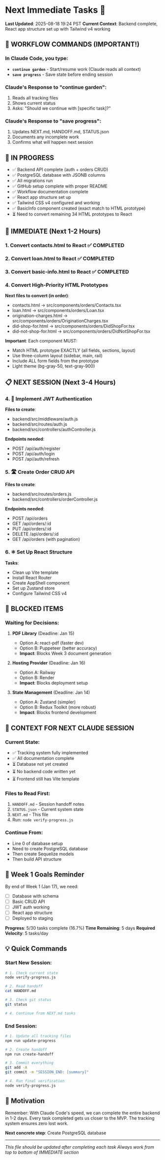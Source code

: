 # Next Immediate Tasks 🎯

**Last Updated**: 2025-08-18 19:24 PST
**Current Context**: Backend complete, React app structure set up with Tailwind v4 working

## 🔴 WORKFLOW COMMANDS (IMPORTANT!)

### In Claude Code, you type:
- **`continue garden`** - Start/resume work (Claude reads all context)
- **`save progress`** - Save state before ending session

### Claude's Response to "continue garden":
1. Reads all tracking files
2. Shows current status
3. Asks: "Should we continue with [specific task]?"

### Claude's Response to "save progress":
1. Updates NEXT.md, HANDOFF.md, STATUS.json
2. Documents any incomplete work
3. Confirms what will happen next session

## 🚧 IN PROGRESS
- ✅ Backend API complete (auth + orders CRUD)
- ✅ PostgreSQL database with JSONB columns
- ✅ All migrations run
- ✅ GitHub setup complete with proper README
- ✅ Workflow documentation complete
- ✅ React app structure set up
- ✅ Tailwind CSS v4 configured and working
- ✅ BasicInfo component created (exact match to HTML prototype)
- ⏳ Need to convert remaining 34 HTML prototypes to React

## 🚨 IMMEDIATE (Next 1-2 Hours)

### 1. Convert contacts.html to React ✅ COMPLETED
### 2. Convert loan.html to React ✅ COMPLETED  
### 3. Convert basic-info.html to React ✅ COMPLETED

### 4. Convert High-Priority HTML Prototypes
**Next files to convert (in order)**:
- contacts.html → src/components/orders/Contacts.tsx
- loan.html → src/components/orders/Loan.tsx
- origination-charges.html → src/components/orders/OriginationCharges.tsx
- did-shop-for.html → src/components/orders/DidShopFor.tsx
- did-not-shop-for.html → src/components/orders/DidNotShopFor.tsx

**Important**: Each component MUST:
- Match HTML prototype EXACTLY (all fields, sections, layout)
- Use three-column layout (sidebar, main, rail)
- Include ALL form fields from the prototype
- Light theme (bg-gray-50, text-gray-900)

## 📋 NEXT SESSION (Next 3-4 Hours)

### 4. 🔐 Implement JWT Authentication
**Files to create**:
- backend/src/middleware/auth.js
- backend/src/routes/auth.js
- backend/src/controllers/authController.js

**Endpoints needed**:
- POST /api/auth/register
- POST /api/auth/login
- POST /api/auth/refresh

### 5. 🛣️ Create Order CRUD API
**Files to create**:
- backend/src/routes/orders.js
- backend/src/controllers/orderController.js

**Endpoints needed**:
- POST /api/orders
- GET /api/orders/:id
- PUT /api/orders/:id
- DELETE /api/orders/:id
- GET /api/orders (with pagination)

### 6. ⚛️ Set Up React Structure
**Tasks**:
- Clean up Vite template
- Install React Router
- Create AppShell component
- Set up Zustand store
- Configure Tailwind CSS v4

## 🔄 BLOCKED ITEMS

### Waiting for Decisions:
1. **PDF Library** (Deadline: Jan 15)
   - Option A: react-pdf (faster dev)
   - Option B: Puppeteer (better accuracy)
   - **Impact**: Blocks Week 3 document generation

2. **Hosting Provider** (Deadline: Jan 16)
   - Option A: Railway
   - Option B: Render
   - **Impact**: Blocks deployment setup

3. **State Management** (Deadline: Jan 14)
   - Option A: Zustand (simpler)
   - Option B: Redux Toolkit (more robust)
   - **Impact**: Blocks frontend development

## 📝 CONTEXT FOR NEXT CLAUDE SESSION

### Current State:
- ✅ Tracking system fully implemented
- ✅ All documentation complete
- ⏳ Database not yet created
- ⏳ No backend code written yet
- ⏳ Frontend still has Vite template

### Files to Read First:
1. `HANDOFF.md` - Session handoff notes
2. `STATUS.json` - Current system state
3. `NEXT.md` - This file
4. Run: `node verify-progress.js`

### Continue From:
- Line 0 of database setup
- Need to create PostgreSQL database
- Then create Sequelize models
- Then build API structure

## 🎯 Week 1 Goals Reminder

By end of Week 1 (Jan 17), we need:
- [ ] Database with schema
- [ ] Basic CRUD API
- [ ] JWT auth working
- [ ] React app structure
- [ ] Deployed to staging

**Progress**: 5/30 tasks complete (16.7%)
**Time Remaining**: 5 days
**Required Velocity**: 5 tasks/day

## 💡 Quick Commands

### Start New Session:
```bash
# 1. Check current state
node verify-progress.js

# 2. Read handoff
cat HANDOFF.md

# 3. Check git status
git status

# 4. Continue from NEXT.md tasks
```

### End Session:
```bash
# 1. Update all tracking files
npm run update-progress

# 2. Create handoff
npm run create-handoff

# 3. Commit everything
git add -A
git commit -m "SESSION_END: [summary]"

# 4. Run final verification
node verify-progress.js
```

## 🚀 Motivation

Remember: With Claude Code's speed, we can complete the entire backend in 1-2 days. Every task completed gets us closer to the MVP. The tracking system ensures zero lost work.

**Next concrete step**: Create PostgreSQL database

---

*This file should be updated after completing each task*
*Always work from top to bottom of IMMEDIATE section*